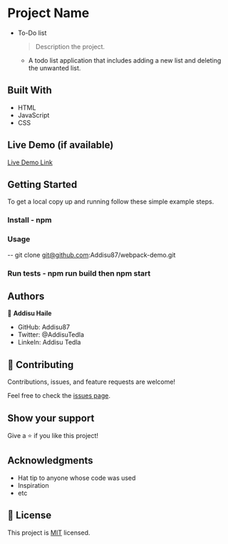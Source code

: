 # Project Name

- To-Do list

  > Description the project.

  - A todo list application that includes adding a new list and deleting the unwanted list.

## Built With

- HTML
- JavaScript
- CSS

## Live Demo (if available)

[Live Demo Link](https://addisu87.github.io/webpack-demo/)

## Getting Started

To get a local copy up and running follow these simple example steps.

### Install - npm

### Usage

-- git clone git@github.com:Addisu87/webpack-demo.git

### Run tests - npm run build then npm start

## Authors

👤 **Addisu Haile**

- GitHub: Addisu87
- Twitter: @AddisuTedla
- LinkeIn: Addisu Tedla

## 🤝 Contributing

Contributions, issues, and feature requests are welcome!

Feel free to check the [issues page](../../issues/).

## Show your support

Give a ⭐️ if you like this project!

## Acknowledgments

- Hat tip to anyone whose code was used
- Inspiration
- etc

## 📝 License

This project is [MIT](./MIT.md) licensed.
